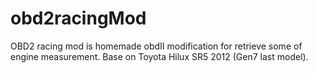 # obd2racingMod
OBD2 racing mod is homemade obdII modification for retrieve some of engine measurement.
Base on Toyota Hilux SR5 2012 (Gen7 last model).
